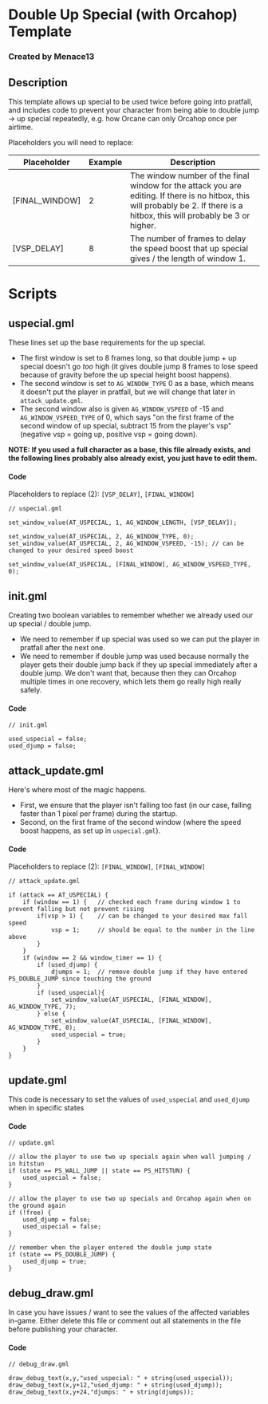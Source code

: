 # Double Up Special (with Orcahop) Template
### Created by Menace13

## Description

This template allows up special to be used twice before going into pratfall, and includes code to prevent your character from being able to double jump -> up special repeatedly, e.g. how Orcane can only Orcahop once per airtime.

Placeholders you will need to replace:

Placeholder       | Example | Description
----------------- | ------- | -----------
[FINAL_WINDOW]    | 2       | The window number of the final window for the attack you are editing. If there is no hitbox, this will probably be 2. If there is a hitbox, this will probably be 3 or higher.
[VSP_DELAY]       | 8       | The number of frames to delay the speed boost that up special gives / the length of window 1.

# Scripts

## uspecial.gml

These lines set up the base requirements for the up special.
- The first window is set to 8 frames long, so that double jump + up special doesn't go *too* high (it gives double jump 8 frames to lose speed because of gravity before the up special height boost happens).
- The second window is set to `AG_WINDOW_TYPE` 0 as a base, which means it doesn't put the player in pratfall, but we will change that later in `attack_update.gml`.
- The second window also is given `AG_WINDOW_VSPEED` of -15 and `AG_WINDOW_VSPEED_TYPE` of 0, which says "on the first frame of the second window of up special, subtract 15 from the player's vsp" (negative vsp = going up, positive vsp = going down).

**NOTE: If you used a full character as a base, this file already exists, and the following lines probably also already exist, you just have to edit them.**

#### Code

Placeholders to replace (2): `[VSP_DELAY]`, `[FINAL_WINDOW]`

```
// uspecial.gml

set_window_value(AT_USPECIAL, 1, AG_WINDOW_LENGTH, [VSP_DELAY]);

set_window_value(AT_USPECIAL, 2, AG_WINDOW_TYPE, 0);
set_window_value(AT_USPECIAL, 2, AG_WINDOW_VSPEED, -15); // can be changed to your desired speed boost

set_window_value(AT_USPECIAL, [FINAL_WINDOW], AG_WINDOW_VSPEED_TYPE, 0);
```

## init.gml

Creating two boolean variables to remember whether we already used our up special / double jump.
- We need to remember if up special was used so we can put the player in pratfall after the next one.
- We need to remember if double jump was used because normally the player gets their double jump back if they up special immediately after a double jump. We don't want that, because then they can Orcahop multiple times in one recovery, which lets them go really high really safely.

#### Code

```
// init.gml

used_uspecial = false;
used_djump = false;
```

## attack_update.gml

Here's where most of the magic happens.
- First, we ensure that the player isn't falling too fast (in our case, falling faster than 1 pixel per frame) during the startup.
- Second, on the first frame of the second window (where the speed boost happens, as set up in `uspecial.gml`).

#### Code

Placeholders to replace (2): `[FINAL_WINDOW]`, `[FINAL_WINDOW]`

```
// attack_update.gml

if (attack == AT_USPECIAL) {
	if (window == 1) {   // checked each frame during window 1 to prevent falling but not prevent rising
		if(vsp > 1) {    // can be changed to your desired max fall speed
			vsp = 1;     // should be equal to the number in the line above
		}
	}
	if (window == 2 && window_timer == 1) {
		if (used_djump) {
			djumps = 1;  // remove double jump if they have entered PS_DOUBLE_JUMP since touching the ground
		}
		if (used_uspecial){
			set_window_value(AT_USPECIAL, [FINAL_WINDOW], AG_WINDOW_TYPE, 7);
		} else {
			set_window_value(AT_USPECIAL, [FINAL_WINDOW], AG_WINDOW_TYPE, 0);
			used_uspecial = true;
		}
	}
}
```

## update.gml

This code is necessary to set the values of `used_uspecial` and `used_djump` when in specific states

#### Code

```
// update.gml

// allow the player to use two up specials again when wall jumping / in hitstun
if (state == PS_WALL_JUMP || state == PS_HITSTUN) {
	used_uspecial = false;
}

// allow the player to use two up specials and Orcahop again when on the ground again
if (!free) {
	used_djump = false;
	used_uspecial = false;
}

// remember when the player entered the double jump state
if (state == PS_DOUBLE_JUMP) {
	used_djump = true;
}
```

## debug_draw.gml

In case you have issues / want to see the values of the affected variables in-game. Either delete this file or comment out all statements in the file before publishing your character.

#### Code

```
// debug_draw.gml

draw_debug_text(x,y,"used_uspecial: " + string(used_uspecial));
draw_debug_text(x,y+12,"used_djump: " + string(used_djump));
draw_debug_text(x,y+24,"djumps: " + string(djumps));
```

